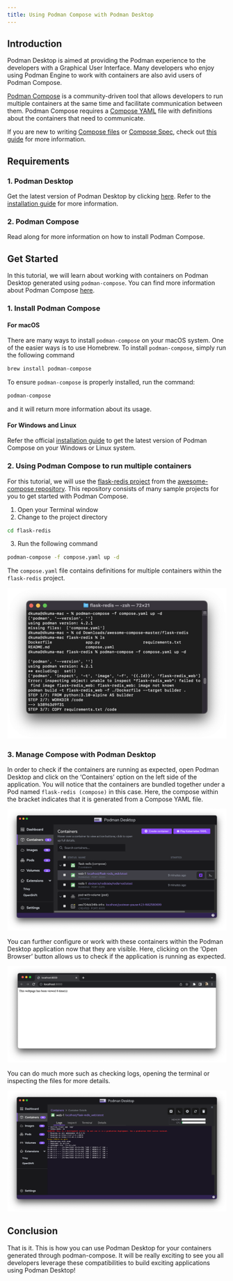 ```yaml
---
title: Using Podman Compose with Podman Desktop
---
```


## Introduction

Podman Desktop is aimed at providing the Podman experience to the developers with a Graphical User Interface. Many developers who enjoy using Podman Engine to work with containers are also avid users of Podman Compose. 

[Podman Compose](https://github.com/containers/podman-compose#readme) is a community-driven tool that allows developers to run multiple containers at the same time and facilitate communication between them. Podman Compose requires a [Compose YAML](https://compose-spec.io/) file with definitions about the containers that need to communicate.

If you are new to writing [Compose files](https://github.com/compose-spec/compose-spec/blob/master/spec.md#compose-file) or [Compose Spec](https://compose-spec.io/), check out [this guide](https://github.com/compose-spec/compose-spec/blob/master/spec.md) for more information. 

## Requirements

### 1. Podman Desktop
Get the latest version of Podman Desktop by clicking [here](/downloads). Refer to the [installation guide](/docs/installation) for more information.
### 2. Podman Compose
Read along for more information on how to install Podman Compose.

## Get Started

In this tutorial, we will learn about working with containers on Podman Desktop generated using `podman-compose`. You can find more information about Podman Compose [here](https://github.com/containers/podman-compose/blob/devel/README.md). 

### 1. Install Podman Compose
#### For macOS

There are many ways to install `podman-compose` on your macOS system. One of the easier ways is to use Homebrew. To install `podman-compose`, simply run the following command

```sh
brew install podman-compose
```

To ensure `podman-compose` is properly installed, run the command: 
```sh
podman-compose
``` 
and it will return more information about its usage.

#### For Windows and Linux

Refer the official [installation guide](https://github.com/containers/podman-compose#installation) to get the latest version of Podman Compose on your Windows or Linux system. 

### 2. Using Podman Compose to run multiple containers

For this tutorial, we will use the [flask-redis project](https://github.com/docker/awesome-compose/tree/master/flask-redis) from the [awesome-compose repository](https://github.com/docker/awesome-compose). This repository consists of many sample projects for you to get started with Podman Compose. 
1. Open your Terminal window
2. Change to the project directory 
```sh
cd flask-redis
```
3. Run the following command 
```sh
podman-compose -f compose.yaml up -d
```
The `compose.yaml` file contains definitions for multiple containers within the `flask-redis` project.

![img1](img/image2.png)

### 3. Manage Compose with Podman Desktop

In order to check if the containers are running as expected, open Podman Desktop and click on the ‘Containers’ option on the left side of the application. You will notice that the containers are bundled together under a Pod named `flask-redis (compose)` in this case. Here, the compose within the bracket indicates that it is generated from a Compose YAML file. 

![img2](img/image1.png)

You can further configure or work with these containers within the Podman Desktop application now that they are visible. Here, clicking on the ‘Open Browser’ button allows us to check if the application is running as expected. 

![img3](img/image4.png)

You can do much more such as checking logs, opening the terminal or inspecting the files for more details.

![img4](img/image3.png)

## Conclusion

That is it. This is how you can use Podman Desktop for your containers generated through podman-compose. It will be really exciting to see you all developers leverage these compatibilities to build exciting applications using Podman Desktop!


